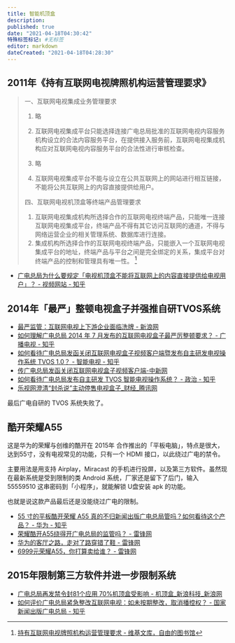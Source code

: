 ```yaml
---
title: 智能机顶盒
description:
published: true
date: "2021-04-18T04:30:42"
特殊标签标记: #无标签
editor: markdown
dateCreated: "2021-04-18T04:28:30"
---
```


## 2011年《持有互联网电视牌照机构运营管理要求》

> 一、互联网电视集成业务管理要求
>
>1. 略
>
>2. 互联网电视集成平台只能选择连接广电总局批准的互联网电视内容服务机构设立的合法内容服务平台，在提供接入服务前，互联网电视集成机构应对互联网电视内容服务平台的合法性进行审核检查。
>
> 3. 略
>
> 4. 互联网电视集成平台不能与设立在公共互联网上的网站进行相互链接，不能将公共互联网上的内容直接提供给用户。 
>
> 四、互联网电视机顶盒等终端产品管理要求 
>
> 1. 互联网电视集成机构所选择合作的互联网电视终端产品，只能唯一连接互联网电视集成平台，终端产品不得有其它访问互联网的通道，不得与网络运营企业的相关管理系统、数据库进行连接。
> 2. 集成机构所选择合作的互联网电视终端产品，只能嵌入一个互联网电视集成平台的地址，终端产品与平台之间是完全绑定的关系，集成平台对终端产品的控制和管理具有唯一性。 [^sbgd]

[^sbgd]: [持有互联网电视牌照机构运营管理要求 - 维基文库，自由的图书馆](https://zh.wikisource.org/zh-hans/持有互联网电视牌照机构运营管理要求)

+ [广电总局为什么要规定「电视机顶盒不能将互联网上的内容直接提供给电视用户」？ - 视频网站 - 知乎](https://web.archive.org/web/20170309032003/https://www.zhihu.com/question/20614886)

## 2014年「最严」整顿电视盒子并强推自研TVOS系统

+ [最严监管：互联网电视上下游企业面临洗牌 - 新浪网](https://archive.is/pMX6W "https://tech.sina.com.cn/e/2014-07-17/09029498933.shtml")
+ [如何理解广电总局 2014 年 7 月发布的互联网电视盒子最严厉整顿要求？ - 广播电视 - 知乎](https://web.archive.org/web/20161224213205/https://www.zhihu.com/question/24494313)
+ [如何看待广电总局发函关闭互联网电视盒子视频客户端暨发布自主研发电视操作系统 TVOS 1.0？ - 智能电视 - 知乎](https://web.archive.org/web/20170308030606/https://www.zhihu.com/question/24254306)
+ [传广电总局发函关闭互联网电视盒子视频客户端-中新网](https://web.archive.org/web/20140701201033/http://www.chinanews.com/gn/2014/06-24/6313810.shtml)
+ [如何看待广电总局发布自主研发 TVOS 智能电视操作系统？ - 政治 - 知乎](https://web.archive.org/web/20170309032257/https://www.zhihu.com/question/24280425)
+ [乐视网澄清“封杀说”主动停售电视盒子_财经_腾讯网](https://archive.is/HzKeV "https://finance.qq.com/a/20140718/008959.htm")

最后广电自研的 TVOS 系统失败了。

<!--
[广电总局是否拖了中国影视行业的后腿？ - 电影 - 知乎](https://web.archive.org/web/20170307070827/https://www.zhihu.com/question/24743365)
-->

## 酷开荣耀A55

这是华为的荣耀与创维的酷开在 2015年 合作推出的「平板电脑」，特点是很大，达到55寸，没有电视常见的功能，只有一个 HDMI 接口，以此绕过广电的禁令。

主要用法是用支持 Airplay，Miracast 的手机进行投屏，以及第三方软件。虽然现在最新系统是受到限制的类 Android 系统，厂家还是留下了后门，输入 55559510 这串密码到「小程序」，就能解锁 U盘安装 apk 的功能。

也就是说这款产品最后还是没能绕过广电的限制。

+ [55 寸的平板酷开荣耀 A55 真的不归新闻出版广电总局管吗？如何看待这个产品？ - 华为 - 知乎](https://web.archive.org/web/20150601010622/http://www.zhihu.com/question/26022363)
+ [荣耀酷开A55绕得开广电总局的监管吗？ - 雷锋网](https://web.archive.org/web/20200930193015/https://www.leiphone.com/news/201410/56deI8Tv0Z6vbft3.html)
+ [华为的客厅之路，走对了路穿错了鞋 - 雷锋网](https://web.archive.org/web/20141016053028/http://www.leiphone.com/news/201410/i3Ipxn3z0imghIcA.html)
+ [6999元荣耀A55，你打算卖给谁？ - 雷锋网](https://web.archive.org/web/20141017031433/http://www.leiphone.com/news/201410/m2E1xnh5xhXFsLJz.html)

## 2015年限制第三方软件并进一步限制系统

+ [广电总局再发禁令封81个应用 70%机顶盒受影响 - 机顶盒_新浪科技_新浪网](https://web.archive.org/web/20171112091859/http://tech.sina.com.cn/i/2015-11-17/doc-ifxksqis4893917.shtml)
+ [如何评价广电总局紧急整改互联网电视：如未按期整改，取消播控权？ - 国家新闻出版广电总局 - 知乎](https://web.archive.org/web/20150711113658/http://www.zhihu.com/question/32010278)
